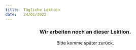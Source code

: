 ```yaml
---
title:  Tägliche Lektion
date:   24/01/2022
---
```


### <center>Wir arbeiten noch an dieser Lektion.</center>
<center>Bitte komme später zurück.</center>